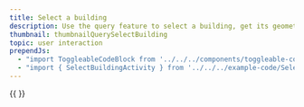 ```yaml
---
title: Select a building
description: Use the query feature to select a building, get its geometry and draw a polygon highlighting it.
thumbnail: thumbnailQuerySelectBuilding
topic: user interaction
prependJs:
  - "import ToggleableCodeBlock from '../../../components/toggleable-code-block'"
  - "import { SelectBuildingActivity } from '../../../example-code/SelectBuildingActivity.js'"
---
```


<!-- Any notes about this example would go here.  -->

{{
  <ToggleableCodeBlock 
    codeSnippet={SelectBuildingActivity}
  />
}}
